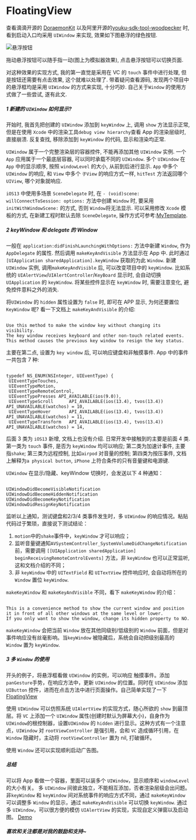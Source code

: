 # FloatingView
查看滴滴开源的 [DoraemonKit](https://github.com/didi/DoraemonKit) 以及阿里开源的[youku-sdk-tool-woodpecker](https://github.com/alibaba/youku-sdk-tool-woodpecker)
时, 看到启动入口均采用 `UIWindow` 来实现, 效果如下图悬浮的绿色按钮.

![悬浮按钮](https://tva1.sinaimg.cn/large/007S8ZIlly1ggexgrla66g30a40hyjrp.gif)

拖动悬浮按钮可以随手指一动(图上为模拟器效果), 点击悬浮按钮可以切换页面.

对这种效果的实现方式, 我的第一直觉是采用在 VC 的 `touch` 事件中进行处理, 但是按钮还需要有点击效果, 这个就难以处理了. 带着疑问查看源码, 发现两个项目中的悬浮框均是采用 `UIWindow` 的方式来实现, 十分巧妙. 自己关于`Window` 的使用方式做了一些尝试, 遂有此文.

##### 1 新建的 `UIWindow` 如何显示?
开始时, 我首先把创建的 `UIWindow` 添加到 `keyWindow` 上, 调用 `show` 方法显示正常, 但是在使用 `Xcode` 中的渲染工具`debug view hierarchy`查看 App 的渲染层级时, 直接崩溃. 反复查找, 移除添加到 `keyWindow` 的代码, 显示和渲染均正常. 

`UIWindow` 属于一个完整渲染层的容器控件, 不能再添加其他 `UIWindow` 实例. 一个 `App` 应用属于一个最底层容器, 可以同时承载不同的 `UIWindow`. 多个 `UIWindow` 在`App` 中的显示顺序, 按照 `windowLevel` 的大小, 从前到后进行显示. `App` 中多个 `UIWindow` 的响应, 和 `View` 中多个 `子View` 的响应方式一样, `hitTest` 方法返回哪个`UIView`, 哪个对象就响应.

`iOS13` 中使用多场景 `SceneDelegate` 时, 在 `- (void)scene: willConnectToSession: options:` 方法中创建 `Window` 时, 要采用 `initWithWindowScene:` 的方式, 否则 `Window`将无法显示. 可以采用修改 `Xcode` 模板的方式, 在新建工程时默认去除 `SceneDelegate`, 操作方式可参考:[MyTemplate](https://github.com/uniapp10/MyTemplate).

##### 2 keyWindow 和 delegate 的 Window
一般在 `application:didFinishLaunchingWithOptions:` 方法中新建 `Window`, 作为 `AppDelegate` 的属性. 然后调用 `makeKeyAndVisible` 方法显示在 App 中. 此时通过`[UIApplication sharedApplication].keyWindow` 获取的为此 `Window`. 新建 `UIWindow` 实例, 调用`makeKeyAndVisible` 后, 可以改变项目中的 `keyWindow`. 比如系统的 `UIAlertView`/`UIAlertController`/`KeyBoard` 显示时, 会自动切换 `UIApplication` 的 `keyWindow`. 将某些控件显示在 `keyWindow` 时, 需要注意变化, 避免控件意料之外的消失.

将`UIWindow` 的 `hidden` 属性设置为 `false` 时, 即可在 APP 显示, 为何还要置位 `KeyWindow` 呢?  看一下文档上 `makeKeyAndVisible` 的介绍:
```

Use this method to make the window key without changing its visibility. 
The key window receives keyboard and other non-touch related events. 
This method causes the previous key window to resign the key status.

```
主要在第二点, 设置为 `key window` 后, 可以响应键盘和非触摸事件. App 中的事件一共包含 7 种:
```

typedef NS_ENUM(NSInteger, UIEventType) {
 UIEventTypeTouches,
 UIEventTypeMotion,
 UIEventTypeRemoteControl,
 UIEventTypePresses API_AVAILABLE(ios(9.0)),
 UIEventTypeScroll      API_AVAILABLE(ios(13.4), tvos(13.4)) API_UNAVAILABLE(watchos) = 10,
 UIEventTypeHover       API_AVAILABLE(ios(13.4), tvos(13.4)) API_UNAVAILABLE(watchos) = 11,
 UIEventTypeTransform   API_AVAILABLE(ios(13.4), tvos(13.4)) API_UNAVAILABLE(watchos) = 14,

```
后面 3 类为 `iOS13` 新增, 文档上也没有介绍. 日常开发中接触到的主要是前面 4 类. 第一类为 `touch` 事件, 是否为 `keyWindow` 均可以响应; 第二类为加速计事件, 主要指`shake`; 第三类为远程控制, 比如`airpod` 对音量的控制; 第四类为按压事件, 文档上解释为`a physical button`, `iPhone` 上符合条件的只有音量键和电源键. 

`UIWindow` 在显示/隐藏、keyWindow 切换时，会发送以下 4 种通知：
```

UIWindowDidBecomeVisibleNotification
UIWindowDidBecomeHiddenNotification
UIWindowDidBecomeKeyNotification
UIWindowDidResignKeyNotification

```
监听以上通知，测试键盘和2/3/4 类事件发生时，多 `UIWindow` 的响应情况。粘贴代码过于繁琐，直接说下测试结论：
1. `motion`中的`shake`事件中，`keyWindow` 才可以响应；
2. 监听音量键通知`AVSystemController_SystemVolumeDidChangeNotification`前，需要调用 `[[UIApplication sharedApplication] beginReceivingRemoteControlEvents]` 方法，非 `keyWindow` 也可以正常监听, 这和文档介绍的不同；
3. 非 `keyWindow` 中的 `UITextField` 和 `UITextView` 控件响应时, 会自动将所在的 `Window` 置位 `keyWindow`.

`makeKeyWindow` 和 `makeKeyAndVisible` 不同，看下 `makeKeyWindow` 的介绍：
```

This is a convenience method to show the current window and position it in front of all other windows at the same level or lower. 
If you only want to show the window, change its hidden property to NO.

```
`makeKeyWindow` 会把当前 `Window` 放在其他同级别/低级别的 `Window` 前面，但是对事件响应没有丝毫影响。当`keyWindow` 被隐藏后，系统会自动把级别最高的 `Window` 置为 `keyWindow`. 

##### 3 多 `Window` 的使用
开头的例子，将悬浮框看做 `UIWindow` 的实例，可以响应 触摸事件。添加 `panGesture`手势，在响应方法中，更新 `UIWindow` 的位置。同时在 `UIWindow` 添加 `UIButton` 控件，进而在点击方法中进行页面操作。自己简单实现了一下 [FloatingView](https://github.com/uniapp10/FloatingView)

使用 `UIWindow` 可以仿照系统 `UIAlertView` 的实现方式，随心所欲的 `show` 到最顶层。将 `VC` 上添加一个 `UIWindow` 属性(创建时默认为屏幕大小)，自身作为`UIWindow`的根控制器，设置`UIWindow` 的 `hidden` 进行显示。这种方式有一个注意点，`UIWindow` 对 `rootViewController` 是强引用，会和 `VC` 造成循环引用，在 `Window` 隐藏时，主动将 `rootViewController` 置为 nil, 打破循环。

使用 `Window` 还可以实现顺利启动广告图。

#####  总结
可以将 App 看做一个容器，里面可以装多个 `UIWindow`，显示顺序和 `windowLevel` 的大小有关。
多 `UIWindow` 间彼此独立，不能相互添加，否者渲染层级会出问题。非`keyWindow` 和 `keyWindow` 间对系统事件的响应方式不同，通过 `makeKeyWindow` 可以调整多 `Window` 的显示，通过 `makeKeyAndVisible` 可以切换 `keyWindow`. 通过多 `UIWindow`，可以很方便的模仿 `UIAlertView` 的实现，实现自定义弹窗以及启动图。
[Demo](https://github.com/uniapp10/FloatingView)

##### 喜欢和关注都是对我的鼓励和支持~